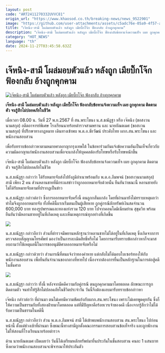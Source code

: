 ```yaml
---
layout: post
code: "ART2411270332UVVC81"
origin_url: "https://www.khaosod.co.th/breaking-news/news_9522901"
image: "https://github.com/user-attachments/assets/c5adc76e-05a9-4f57-a105-63b30b9aa430"
title: "เจ๊หนิง-สามี โผล่มอบตัวแล้ว หลังถูก เมียบิ๊กโจ๊ก ฟ้องกลับ อ้างถูกคุกคาม"
description: "เจ๊หนิง-สามี โผล่มอบตัวแล้ว หลังถูก เมียบิ๊กโจ๊ก ฟ้องกลับข้อหาแจ้งความเท็จ เผย ถูกคุกคาม ติดตามตัว จนรู้สึกไม่ปลอดภัยในชีวิต"
category: "HOT_NEWS"
language: "th"
date: 2024-11-27T03:45:58.632Z
---
```


# เจ๊หนิง-สามี โผล่มอบตัวแล้ว หลังถูก เมียบิ๊กโจ๊ก ฟ้องกลับ อ้างถูกคุกคาม

[![เจ๊หนิง-สามี โผล่มอบตัวแล้ว หลังถูก เมียบิ๊กโจ๊ก ฟ้องกลับ อ้างถูกคุกคาม](https://www.khaosod.co.th/wpapp/uploads/2024/11/Je-Ning.jpg "เจ๊หนิง-สามี โผล่มอบตัวแล้ว หลังถูก เมียบิ๊กโจ๊ก ฟ้องกลับ อ้างถูกคุกคาม")](https://www.khaosod.co.th/wpapp/uploads/2024/11/Je-Ning.jpg)

**เจ๊หนิง-สามี โผล่มอบตัวแล้ว หลังถูก เมียบิ๊กโจ๊ก ฟ้องกลับข้อหาแจ้งความเท็จ เผย ถูกคุกคาม ติดตามตัว จนรู้สึกไม่ปลอดภัยในชีวิต**

เมื่อเวลา 08.00 น. วันที่ 27 พ.ย.2567 ที่ สน.พระโขนง น.ส.ธณัฏฐา หรือ เจ๊หนิง (ขอสงวนนามสกุล) อดีตอาจารย์พิเศษ โรงเรียนนายร้อยตำรวจสามพราน และ นายกัณตเมศ (ขอสงวนนามสกุล) ที่ปรึกษาทางกฎหมาย เดินทางเข้าพบ พ.ต.อ.ชัยวัฒน์ ประดับไทย ผกก.สน.พระโขนง และพนักงานสอบสวน

เพื่อรับทราบข้อกล่าวหาตามหมายศาลอาญากรุงเทพใต้ ในข้อหาร่วมกันแจ้งข้อความอันเป็นเท็จเกี่ยวกับความผิดอาญาแก่พนักงานสอบสวนเพื่อจะแกล้งให้บุคคลต้องรับโทษหรือรับโทษหนักขึ้น

เจ๊หนิง-สามี โผล่มอบตัวแล้ว หลังถูก เมียบิ๊กโจ๊ก ฟ้องกลับข้อหาแจ้งความเท็จ เผย ถูกคุกคาม ติดตามตัว จนรู้สึกไม่ปลอดภัยในชีวิต

น.ส.ธณัฏฐา กล่าวว่า ได้รับหมายจับส่งไปยังภูมิลำเนาพร้อมกับ พ.ต.อ.ภีมพจน์ (ขอสงวนนามสกุล) สามี เพียง 2 คน ส่วนหลานชายที่มีกระแสข่าวว่าถูกออกหมายจับด้วยนั้น ยืนยันว่าขณะนี้ หลานชายยังไม่ได้รับหมายจับตามที่ปรากฏเป็นข่าว

น.ส.ธณัฏฐา กล่าวต่อว่า ซึ่งการออกหมายจับครั้งนี้ ตนถูกกลั่นแกล้ง โดยที่ผ่านมายังไม่ทราบเหตุผลว่า ทำไมจึงถูกออกหมายจับ ทั้งที่คดีนี้แรกเริ่มตนเป็นผู้เสียหาย ถูกคู่กรณีลักทรัพย์เงินสดจำนวน 600,000 บาท ทองรูปพรรณและทองแท่งรวม 120 บาท ไปจากคอนโดมิเนียมย่าน สุขุมวิท พร้อมยืนยันว่ามีหลานชายอยู่ในที่เกิดเหตุ และเห็นเหตุการณ์ทุกอย่างที่เกิดขึ้น

[![](https://www.khaosod.co.th/wpapp/uploads/2024/11/27-หนิง3.jpg)](https://www.khaosod.co.th/wpapp/uploads/2024/11/27-หนิง3.jpg)

น.ส.ธณัฏฐา กล่าวอีกว่า ส่วนที่ตำรวจมีพยานหลักฐานว่าหลานชายไม่ได้อยู่ในที่เกิดเหตุ ซึ่งเกิดจากการตรวจสอบสัญญาณโทรศัพท์ มองว่าเป็นการละเมิดสิทธิ์หรือไม่ โดยการมารับทราบข้อกล่าวหาก็จะมาสอบถามว่าใช้เหตุผลนี้ในการขออนุมัติศาลออกหมายจับหรือไม่

น.ส.ธณัฏฐา กล่าวด้วยว่า ส่วนกรณีที่ตนแจ้งว่าทองคำหาย แต่กลับไม่ได้มอบใบเซอร์ทองให้กับพนักงานสอบสวน เพื่อยืนยันจำนวนของกลางที่หายไป เนื่องจากต้องการยื่นเป็นหลักฐานในการต่อสู้คดีในชั้นศาล

[![](https://www.khaosod.co.th/wpapp/uploads/2024/11/27-หนิง2.jpg)](https://www.khaosod.co.th/wpapp/uploads/2024/11/27-หนิง2.jpg)

น.ส.ธณัฏฐา กล่าวว่า ทั้งนี้ หลังจากมีคดีความกับคู่กรณี ตนถูกคุกคามมาโดยตลอด ลักษณะการถูกติดตามตัว จนทำให้รู้สึกไม่ปลอดภัยในชีวิตประจำวัน วันนี้จึงต้องแอบมารับทราบข้อกล่าวหา

เจ๊หนิง กล่าวต่อว่า ที่ผ่านมา ตนไม่เคยมีความขัดแย้งกับผกก.สน.พระโขนง เพราะไม่เคยพูดคุยกัน ซึ่งก็ให้ความเป็นธรรมกับทั้งสองฝ่ายมาโดยตลอด แต่ที่มีปัญหาคือร้อยเวรเจ้าของคดี เนื่องจากรู้สึกว่าไม่ได้รับความเป็นธรรมในคดีนี้

น.ส.ธณัฏฐา กล่าวอีกว่า ส่วน พ.ต.อ.ภีมพจน์ สามี ได้เข้าพบพนักงานสอบสวน สน.พระโขนง ไปก่อนหน้านี้ ตั้งแต่ช่วงเช้าที่ผ่านมา ซึ่งขณะนี้ทางสามีถูกตั้งคณะกรรมการสอบสวนข้อเท็จจริง และถูกพักงาน ไม่ให้สอนที่โรงเรียนนายร้อยตำรวจ

ด้าน นายกัณตเมศ เปิดเผยว่า วันนี้ได้เตรียมหลักทรัพย์มายื่นประกันในชั้นสอบสวน คนละ 1 แสนบาท ซึ่งคาดว่าพนักงานสอบสวนจะพิจารณาให้ประกันตัว